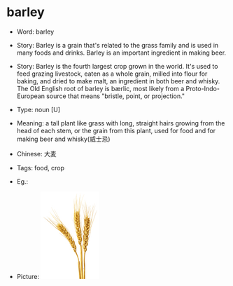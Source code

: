 # barley

- Word: barley
- Story: Barley is a grain that's related to the grass family and is used in many foods and drinks. Barley is an important ingredient in making beer.
- Story: Barley is the fourth largest crop grown in the world. It's used to feed grazing livestock, eaten as a whole grain, milled into flour for baking, and dried to make malt, an ingredient in both beer and whisky. The Old English root of barley is bærlic, most likely from a Proto-Indo-European source that means "bristle, point, or projection."

- Type: noun [U]
- Meaning: a tall plant like grass with long, straight hairs growing from the head of each stem, or the grain from this plant, used for food and for making beer and whisky(威士忌)
- Chinese: 大麦
- Tags: food, crop
- Eg.: 
- Picture: ![barley](images/barley.jpg)

